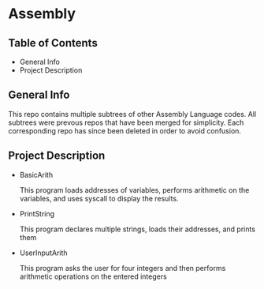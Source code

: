# Assembly

## Table of Contents
* General Info
* Project Description

## General Info
This repo contains multiple subtrees of other Assembly Language codes. 
All subtrees were prevous repos that have been merged for simplicity. 
Each corresponding repo has since been deleted in order to avoid 
confusion. 

## Project Description
* BasicArith

   This program loads addresses of variables, performs arithmetic on the variables, and uses syscall to display the results. 
* PrintString

   This program declares multiple strings, loads their addresses, and prints them
* UserInputArith

   This program asks the user for four integers and then performs arithmetic operations on the entered integers
